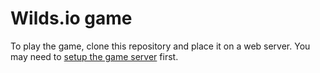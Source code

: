 # Wilds.io game

To play the game, clone this repository and place it on a web server.
You may need to [setup the game server](https://github.com/player2I0/openwilds) first.
